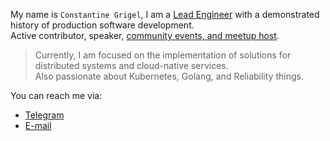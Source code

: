 My name is `Constantine Grigel`, I am a [Lead Engineer](https://www.linkedin.com/in/cgrigel/) with a demonstrated history of production software development.     
Active contributor, speaker, [community events, and meetup host](https://www.meetup.com/members/186128767/). 

>Currently, I am focused on the implementation of solutions for distributed systems and cloud-native services.                                                       
>Also passionate about Kubernetes, Golang, and Reliability things.

You can reach me via:

* [Telegram](https://t.me/cgrigel)
* [E-mail](mailto:rootoptical@gmail.com)
